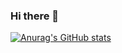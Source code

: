### Hi there 👋

[![Anurag's GitHub stats](https://github-readme-stats.vercel.app/api?username=LeeSeoYoung012)](https://github.com/anuraghazra/github-readme-stats)
<!--
**LeeSeoYoung012/LeeSeoYoung012** is a ✨ _special_ ✨ repository because its `README.md` (this file) appears on your GitHub profile.

Here are some ideas to get you started:

- 🔭 I’m currently working on ...
- 🌱 I’m currently learning ...
- 👯 I’m looking to collaborate on ...
- 🤔 I’m looking for help with ...
- 💬 Ask me about ...
- 📫 How to reach me: ...
- 😄 Pronouns: ...
- ⚡ Fun fact: ...
-->
